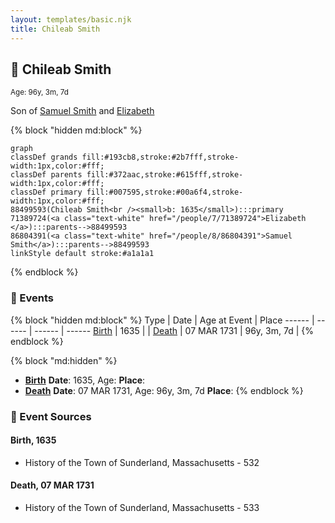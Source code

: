 ```yaml
---
layout: templates/basic.njk
title: Chileab Smith
---
```

## 🔵 Chileab Smith
<small>Age: 96y, 3m, 7d</small>

Son of [Samuel Smith](/people/8/86804391) and [Elizabeth ](/people/7/71389724)

{% block "hidden md:block" %}
```mermaid
graph
classDef grands fill:#193cb8,stroke:#2b7fff,stroke-width:1px,color:#fff;
classDef parents fill:#372aac,stroke:#615fff,stroke-width:1px,color:#fff;
classDef primary fill:#007595,stroke:#00a6f4,stroke-width:1px,color:#fff;
88499593(Chileab Smith<br /><small>b: 1635</small>):::primary
71389724(<a class="text-white" href="/people/7/71389724">Elizabeth </a>):::parents-->88499593
86804391(<a class="text-white" href="/people/8/86804391">Samuel Smith</a>):::parents-->88499593
linkStyle default stroke:#a1a1a1
```
{% endblock %}

### 📆 Events

{% block "hidden md:block" %}
Type | Date | Age at Event | Place
------ | ------ | ------ | ------
[Birth](#event-event-2) | 1635 |  |
[Death](#event-event-3) | 07 MAR 1731 | 96y, 3m, 7d |
{% endblock %}

{% block "md:hidden" %}
- **[Birth](#event-event-2)**
**Date**: 1635, Age:
**Place**:
- **[Death](#event-event-3)**
**Date**: 07 MAR 1731, Age: 96y, 3m, 7d
**Place**:
{% endblock %}

### 📰 Event Sources

#### <a id="event-event-2"></a> Birth, 1635
* History of the Town of Sunderland, Massachusetts  - 532

#### <a id="event-event-3"></a> Death, 07 MAR 1731
* History of the Town of Sunderland, Massachusetts  - 533